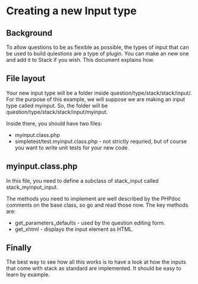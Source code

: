 # Creating a new Input type

## Background ##

To allow questions to be as flexible as possible, the types of input that can be
used to build quiestions are a type of plugin. You can make an new one and add
it to Stack if you wish. This document explains how.

## File layout ##

Your new input type will be a folder inside question/type/stack/stack/input/.
For the purpose of this example, we will suppose we are making an input type
called myinput. So, the folder will be question/type/stack/stack/input/myinput.

Inside there, you should have two files:

* myinput.class.php
* simpletest/test.myinput.class.php - not strictly requried, but of course you
want to write unit tests for your new code.

## myinput.class.php ##

In this file, you need to define a subclass of stack_input called
stack_myinput_input.

The methods you need to implement are well described by the PHPdoc comments on
the base class, so go and read those now. The key methods are:

* get_parameters_defaults - used by the question editing form.
* get_xhtml - displays the input element as HTML.

## Finally ##

The best way to see how all this works is to have a look at how the inputs
that come with stack as standard are implemented. It should be easy to learn
by example.

